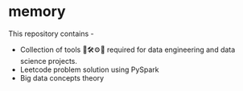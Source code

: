 # memory

This repository contains -
- Collection of tools 🔧🛠⚙🔎 required for data engineering and data science projects.
- Leetcode problem solution using PySpark
- Big data concepts theory
